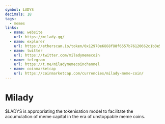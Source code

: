 ```yaml
---
symbol: LADYS
decimals: 18
tags:
  - memes
links:
  - name: website
    url: https://milady.gg/
  - name: explorer
    url: https://etherscan.io/token/0x12970e6868f88f6557b76120662c1b3e50a646bf
  - name: twitter
    url: https://twitter.com/miladymemecoin
  - name: telegram
    url: https://t.me/miladymemecoinchannel
  - name: coinmarketcap
    url: https://coinmarketcap.com/currencies/milady-meme-coin/
---
```


# Milady

$LADYS is appropriating the tokenisation model to facilitate the accumulation of meme capital in the era of unstoppable meme coins.
